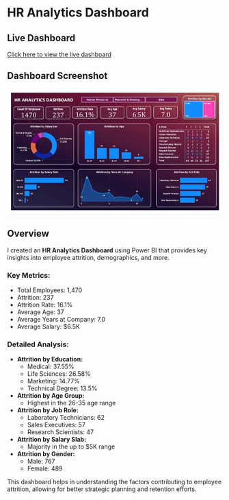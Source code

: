 # HR Analytics Dashboard
## Live Dashboard
[Click here to view the live dashboard](https://app.powerbi.com/view?r=eyJrIjoiOTAwOWQ4YzgtZmM2OC00NzAzLWIwNmQtZWEyM2M1NjY1MTM2IiwidCI6IjMwOTJkZjBiLWRhMjMtNDA1Yi1iZDczLWU5YThmZWEwODM2MSJ9)
## Dashboard Screenshot
![Dashboard Screenshot](https://github.com/inamdarmustafa11/HR-Analytics-Dashboard/blob/9d5be588c895dfd06a9359e252e9609c66214e8d/HR%20Dashboard%20Screenshot.jpg)

## Overview
I created an **HR Analytics Dashboard** using Power BI that provides key insights into employee attrition, demographics, and more.

### Key Metrics:
- Total Employees: 1,470
- Attrition: 237
- Attrition Rate: 16.1%
- Average Age: 37
- Average Years at Company: 7.0
- Average Salary: $6.5K

### Detailed Analysis:
- **Attrition by Education:** 
  - Medical: 37.55%
  - Life Sciences: 26.58%
  - Marketing: 14.77%
  - Technical Degree: 13.5%
- **Attrition by Age Group:** 
  - Highest in the 26-35 age range
- **Attrition by Job Role:** 
  - Laboratory Technicians: 62
  - Sales Executives: 57
  - Research Scientists: 47
- **Attrition by Salary Slab:**
  - Majority in the up to $5K range
- **Attrition by Gender:** 
  - Male: 767
  - Female: 489

This dashboard helps in understanding the factors contributing to employee attrition, allowing for better strategic planning and retention efforts.
